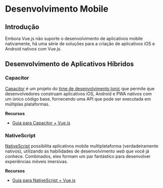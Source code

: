 # Desenvolvimento Mobile

## Introdução

Embora Vue.js não suporte o desenvolvimento de aplicativos mobile nativamente, há uma série de soluções para a criação de aplicativos iOS e Android nativos com Vue.js.

## Desenvolvimento de Aplicativos Híbridos

### Capacitor

[Capacitor](https://capacitorjs.com/) é um projeto do [time de desenvolvimento Ionic](https://ionic.io/) que permite que desenvolvedores construam aplicativos iOS, Android e PWA nativos com um único código base, fornecendo uma API que pode ser executada em múltiplas plataformas.

**Recursos**

- [Guia para Capacitor + Vue.js](https://capacitorjs.com/solution/vue)

### NativeScript

[NativeScript](https://www.nativescript.org) possibilita aplicativos mobile multiplataforma (verdadeiramente nativos), utilizando as habilidades de desenvolvimento _web_ que você já conhece. Combinados, eles formam um par fantástico para desenvolver experiências móveis imersivas.

**Recursos**

- [Guia para NativeScript + Vue.js](https://nativescript-vue.org/)
